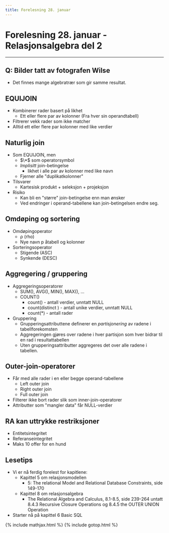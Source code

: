 ```yaml
---
title: Forelesning 28. januar
---
```


# Forelesning 28. januar - Relasjonsalgebra del 2

---

## Q: Bilder tatt av fotografen Wilse
- Det finnes mange algebratrær som gir samme resultat.

## EQUIJOIN
- Kombinerer rader basert på likhet
  - Ett eller flere par av kolonner (Fra hver sin operandtabell)
- Filtrerer vekk rader som ikke matcher
- Alltid ett eller flere par kolonner med like verdier

## Naturlig join
- Som EQUIJOIN, men
  - $\*$ som operatorsymbol
  - _Implisitt_ join-betingelse
    - likhet i alle par av kolonner med like navn
  - Fjerner alle "duplikatkolonner"
- Tilsvarer
  - Kartesisk produkt + seleksjon + projeksjon
- Risiko
  - Kan bli en "større" join-betingelse enn man ønsker
  - Ved endringer i operand-tabellene kan join-betingelsen endre seg.

## Omdøping og sortering
- Omdøpingoperator
  - ρ (rho)
  - Nye navn p åtabell og kolonner
- Sorteringsoperator
  - Stigende (ASC)
  - Synkende (DESC)

## Aggregering / gruppering
- Aggregeringsoperatorer
  - SUM(<attributt>), AVG(), MIN(), MAX(), ...
  - COUNT()
    - count(<attributt>) - antall verdier, unntatt NULL
    - count(distinct <attributt>) - antall unike verdier, unntatt NULL
    - count(\*) - antall rader
- Gruppering
  - Grupperingsattributtene definerer en _partisjonering_ av radene i tabellforekomsten
  - Aggregeringen gjøres over radene i hver partisjon som hver bidrar til en rad i resultattabellen
  - Uten grupperingsattributter aggregeres det over alle radene i tabellen.


## Outer-join-operatorer
- Får med alle rader i en eller begge operand-tabellene
  - Left outer join
  - Right outer join
  - Full outer join
- Filterer ikke bort rader slik som inner-join-operatorer
- Attributter som "mangler data" får NULL-verdier

## RA kan uttrykke restriksjoner
- Entitetsintegritet
- Referanseintegritet
- Maks 10 offer for en hund

## Lesetips
- Vi er nå ferdig forelest for kapitlene:
  - Kapittel 5 om relasjonsmodellen
    - 5: The relational Model and Relational Database Constraints, side 149-170
  - Kapittel 8 om relasjonsalgebra
    - The Relational Algebra and Calculus, 8.1-8.5, side 239-264 untatt 8.4.3 Recursive Closure Operations og 8.4.5 the OUTER UNION Operation
- Starter nå på kapittel 6 Basic SQL

{% include mathjax.html %}
{% include gotop.html %}
